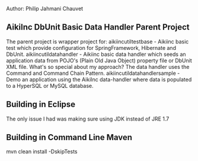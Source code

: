 Author: Philip Jahmani Chauvet

AikiInc DbUnit Basic Data Handler Parent Project
-----------------------------------------------------
The parent project is wrapper project for:
aikiincutiltestbase - Aikiinc basic test which provide configuration for SpringFramework, Hibernate and DbUnit.
aikiincutildatahandler - Aikiinc basic data handler which seeds an application data from POJO's (Plain Old Java Object) property file or DbUnit XML file.
                         What's so special about my approach? The data handler uses the Command and Command Chain Pattern.
aikiincutildatahandlersample - Demo an application using the AikiInc data-handler where data is populated to a HyperSQL or MySQL database.


Building in Eclipse
-----------------------------------------------
The only issue I had was making sure using JDK instead of JRE 1.7


Building in Command Line Maven
-----------------------------------------------
mvn clean install -DskipTests
